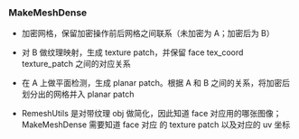 ### MakeMeshDense

- 加密网格，保留加密操作前后网格之间联系（未加密为 A；加密后为 B）

- 对 B 做纹理映射，生成 texture patch，并保留 face tex_coord texture_patch 之间的对应关系

- 在 A 上做平面检测，生成 planar patch。根据 A 和 B 之间的关系，将加密后划分出的网格并入 planar patch

- RemeshUtils 是对带纹理 obj 做简化，因此知道 face 对应用的哪张图像；MakeMeshDense 需要知道 face 对应
    的 texture patch 以及对应的 uv 坐标